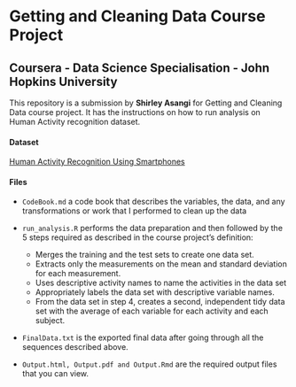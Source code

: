# Getting and Cleaning Data Course Project
## Coursera - Data Science Specialisation - John Hopkins University

This repository is a submission by **Shirley Asangi** for Getting and Cleaning Data course project. It has the instructions on how to run analysis on Human Activity recognition dataset.

#### Dataset

[Human Activity Recognition Using Smartphones](http://archive.ics.uci.edu/ml/datasets/Human+Activity+Recognition+Using+Smartphones)

#### Files

-   `CodeBook.md`  a code book that describes the variables, the data, and any transformations or work that I performed to clean up the data
    
-   `run_analysis.R`  performs the data preparation and then followed by the 5 steps required as described in the course project’s definition:
    -   Merges the training and the test sets to create one data set.
    -   Extracts only the measurements on the mean and standard deviation for each measurement.
    -   Uses descriptive activity names to name the activities in the data set
    -   Appropriately labels the data set with descriptive variable names.
    -   From the data set in step 4, creates a second, independent tidy data set with the average of each variable for each activity and each subject.
-   `FinalData.txt`  is the exported final data after going through all the sequences described above.
- ```Output.html, Output.pdf and Output.Rmd``` are the required output files that you can view.
